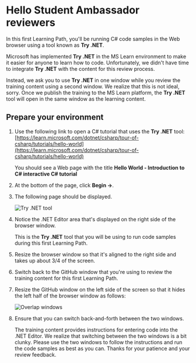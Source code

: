 # Hello Student Ambassador reviewers

In this first Learning Path, you'll be running C# code samples in the Web browser using a tool known as **Try .NET**.

Microsoft has implemented **Try .NET** in the MS Learn environment to make it easier for anyone to learn how to code. Unfortunately, we didn't have time to integrate **Try .NET** with the content for this review process.

Instead, we ask you to use **Try .NET** in one window while you review the training content using a second window. We realize that this is not ideal, sorry. Once we publish the training to the MS Learn platform, the **Try .NET** tool will open in the same window as the learning content.

## Prepare your environment

1. Use the following link to open a C# tutorial that uses the **Try .NET** tool: [https://learn.microsoft.com/dotnet/csharp/tour-of-csharp/tutorials/hello-world](https://learn.microsoft.com/dotnet/csharp/tour-of-csharp/tutorials/hello-world)

    You should see a Web page with the title **Hello World - Introduction to C# interactive C# tutorial**

1. At the bottom of the page, click **Begin ->**.

1. The following page should be displayed.

    ![Try .NET tool](../media/Tutorial-TryDotNET.PNG)

1. Notice the .NET Editor area that's displayed on the right side of the browser window.

    This is the **Try .NET** tool that you will be using to run code samples during this first Learning Path.

1. Resize the browser window so that it's aligned to the right side and takes up about 3/4 of the screen.

1. Switch back to the GitHub window that you're using to review the training content for this first Learning Path.

1. Resize the GitHub window on the left side of the screen so that it hides the left half of the browser window as follows:

    ![Overlap windows](../media/GitHub-Window-with-TryDotNet-Window.PNG)

1. Ensure that you can switch back-and-forth between the two windows.

    The training content provides instructions for entering code into the .NET Editor. We realize that switching between the two windows is a bit clunky. Please use the two windows to follow the instructions and run the code samples as best as you can. Thanks for your patience and your review feedback.
